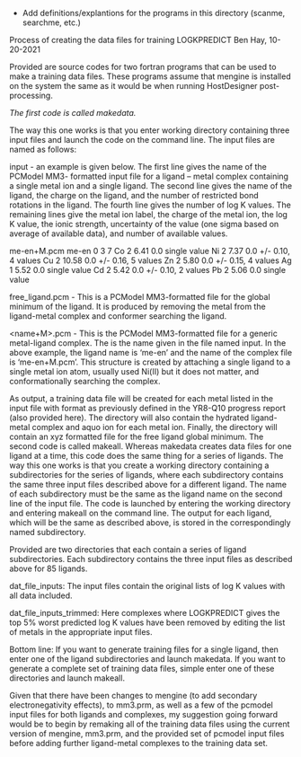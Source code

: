 * Add definitions/explantions for the programs in this directory (scanme, searchme, etc.)


Process of creating the data files for training LOGKPREDICT
Ben Hay, 10-20-2021

Provided are source codes for two fortran programs that can be used to make a training data
files. These programs assume that mengine is installed on the system the same as it would be
when running HostDesigner post-processing.

*The first code is called makedata.*

The way this one works is that you enter working directory
containing three input files and launch the code on the command line. The input files are
named as follows:

input - an example is given below. The first line gives the name of the PCModel MM3-
formatted input file for a ligand – metal complex containing a single metal ion and a single
ligand. The second line gives the name of the ligand, the charge on the ligand, and the number
of restricted bond rotations in the ligand. The fourth line gives the number of log K values. The
remaining lines give the metal ion label, the charge of the metal ion, the log K value, the ionic
strength, uncertainty of the value (one sigma based on average of available data), and number
of available values.


me-en+M.pcm
me-en 0 3
7
Co 2 6.41 0.0 single value
Ni 2 7.37 0.0 +/- 0.10, 4 values
Cu 2 10.58 0.0 +/- 0.16, 5 values
Zn 2 5.80 0.0 +/- 0.15, 4 values
Ag 1 5.52 0.0 single value
Cd 2 5.42 0.0 +/- 0.10, 2 values
Pb 2 5.06 0.0 single value


free_ligand.pcm - This is a PCModel MM3-formatted file for the global minimum of the ligand.
It is produced by removing the metal from the ligand-metal complex and conformer searching
the ligand.

<name+M>.pcm - This is the PCModel MM3-formatted file for a generic metal-ligand complex.
The <name> is the name given in the file named input. In the above example, the ligand name
is ‘me-en’ and the name of the complex file is ‘me-en+M.pcm’. This structure is created by
attaching a single ligand to a single metal ion atom, usually used Ni(II) but it does not matter,
and conformationally searching the complex.

As output, a training data file will be created for each metal listed in the input file with format
as previously defined in the YR8-Q10 progress report (also provided here). The directory will
also contain the hydrated ligand-metal complex and aquo ion for each metal ion. Finally, the
directory will contain an xyz formatted file for the free ligand global minimum.
The second code is called makeall. Whereas makedata creates data files for one ligand at a
time, this code does the same thing for a series of ligands. The way this one works is that you
create a working directory containing a subdirectories for the series of ligands, where each
subdirectory contains the same three input files described above for a different ligand. The
name of each subdirectory must be the same as the ligand name on the second line of the input
file. The code is launched by entering the working directory and entering makeall on the
command line. The output for each ligand, which will be the same as described above, is stored
in the correspondingly named subdirectory.

Provided are two directories that each contain a series of ligand subdirectories. Each
subdirectory contains the three input files as described above for 85 ligands.

dat_file_inputs: The input files contain the original lists of log K
values with all data included.

dat_file_inputs_trimmed: Here complexes where LOGKPREDICT
gives the top 5% worst predicted log K values have been removed by editing the list of metals in
the appropriate input files.

Bottom line: If you want to generate training files for a single ligand, then enter one of the
ligand subdirectories and launch makedata. If you want to generate a complete set of training
data files, simple enter one of these directories and launch makeall.

Given that there have been changes to mengine (to add secondary electronegativity effects), to
mm3.prm, as well as a few of the pcmodel input files for both ligands and complexes, my
suggestion going forward would be to begin by remaking all of the training data files using the
current version of mengine, mm3.prm, and the provided set of pcmodel input files before
adding further ligand-metal complexes to the training data set.
